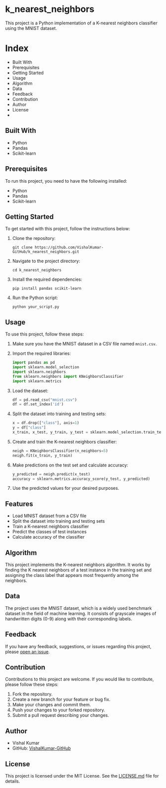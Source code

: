 # k_nearest_neighbors

This project is a Python implementation of a K-nearest neighbors classifier using the MNIST dataset.
# Index

- Built With
- Prerequisites
- Getting Started
- Usage
- Algorithm
- Data
- Feedback
- Contribution
- Author
- License
- 
## Built With
- Python
- Pandas
- Scikit-learn

## Prerequisites
To run this project, you need to have the following installed:
- Python 
- Pandas 
- Scikit-learn 

## Getting Started
To get started with this project, follow the instructions below:

1. Clone the repository:
   ```
   git clone https://github.com/VishalKumar-GitHub/k_nearest_neighbors.git
   ```

2. Navigate to the project directory:
   ```
   cd k_nearest_neighbors
   ```

3. Install the required dependencies:
   ```
   pip install pandas scikit-learn
   ```

4. Run the Python script:
   ```
   python your_script.py
   ```

## Usage
To use this project, follow these steps:

1. Make sure you have the MNIST dataset in a CSV file named `mnist.csv`.

2. Import the required libraries:
   ```python
   import pandas as pd
   import sklearn.model_selection
   import sklearn.neighbors
   from sklearn.neighbors import KNeighborsClassifier
   import sklearn.metrics
   ```

3. Load the dataset:
   ```python
   df = pd.read_csv("mnist.csv")
   df = df.set_index('id')
   ```

4. Split the dataset into training and testing sets:
   ```python
   x = df.drop(["class"], axis=1)
   y = df["class"] 
   x_train, x_test, y_train, y_test = sklearn.model_selection.train_test_split(x, y)
   ```

5. Create and train the K-nearest neighbors classifier:
   ```python
   neigh = KNeighborsClassifier(n_neighbors=5)
   neigh.fit(x_train, y_train)
   ```

6. Make predictions on the test set and calculate accuracy:
   ```python
   y_predicted = neigh.predict(x_test)
   accuracy = sklearn.metrics.accuracy_score(y_test, y_predicted)
   ```

7. Use the predicted values for your desired purposes.

## Features
- Load MNIST dataset from a CSV file
- Split the dataset into training and testing sets
- Train a K-nearest neighbors classifier
- Predict the classes of test instances
- Calculate accuracy of the classifier

## Algorithm
This project implements the K-nearest neighbors algorithm. It works by finding the K nearest neighbors of a test instance in the training set and assigning the class label that appears most frequently among the neighbors.

## Data
The project uses the MNIST dataset, which is a widely used benchmark dataset in the field of machine learning. It consists of grayscale images of handwritten digits (0-9) along with their corresponding labels.

## Feedback
If you have any feedback, suggestions, or issues regarding this project, please [open an issue](https://github.com/VishalKumar-GitHub/k_nearest_neighbors/issues).


## Contribution
Contributions to this project are welcome. If you would like to contribute, please follow these steps:
1. Fork the repository.
2. Create a new branch for your feature or bug fix.
3. Make your changes and commit them.
4. Push your changes to your forked repository.
5. Submit a pull request describing your changes.

## Author
- Vishal Kumar
- GitHub: [VishalKumar-GitHub](https://github.com/VishalKumar-GitHub)

## License
This project is licensed under the MIT License. See the [LICENSE.md](https://github.com/VishalKumar-GitHub/k_nearest_neighbors/blob/main/LICENSE) file for details.
